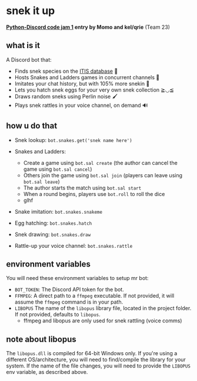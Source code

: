 # snek it up

**[Python-Discord code jam 1](https://github.com/discord-python/code-jam-1) entry by Momo and kel/qrie** (Team 23)


## what is it

A Discord bot that:

- Finds snek species on the [ITIS database](https://itis.gov/) 🐍
- Hosts Snakes and Ladders games in concurrent channels 🎲
- Imitates your chat history, but with 105% more snekin 💬
- Lets you hatch snek eggs for your very own snek collection ≧◡≦
- Draws random sneks using Perlin noise 🖌️
- Plays snek rattles in your voice channel, on demand 🔊

## how u do that

- Snek lookup: `bot.snakes.get('snek name here')`
- Snakes and Ladders:
  - Create a game using `bot.sal create` (the author can cancel the game using `bot.sal cancel`)
  - Others join the game using `bot.sal join` (players can leave using `bot.sal leave`)
  - The author starts the match using `bot.sal start`
  - When a round begins, players use `bot.roll` to roll the dice
  - glhf

- Snake imitation: `bot.snakes.snakeme`
- Egg hatching: `bot.snakes.hatch`
- Snek drawing: `bot.snakes.draw`
- Rattle-up your voice channel: `bot.snakes.rattle`

## environment variables

You will need these environment variables to setup mr bot:

- `BOT_TOKEN`: The Discord API token for the bot.
- `FFMPEG`: A direct path to a `ffmpeg` executable. If not provided, it will assume the `ffmpeg` command is in your path.
- `LIBOPUS` The name of the `libopus` library file, located in the project folder. If not provided, defaults to `libopus`.
  - ffmpeg and libopus are only used for snek rattling (voice comms)

## note about libopus

The `libopus.dll` is compiled for 64-bit Windows only. If you're using a different OS/architecture, you will need to find/compile the library for your system. If the name of the file changes, you will need to provide the `LIBOPUS` env variable, as described above.
